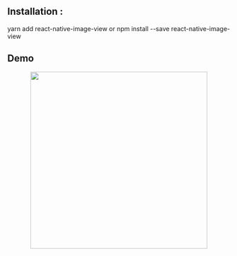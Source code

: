 ## Installation :

yarn add react-native-image-view
or
npm install --save react-native-image-view

## Demo

<p align="center">
  <img src="https://raw.githubusercontent.com/antonKalinin/react-native-image-view/master/static/demoV2.gif" height="400" />
</p>


